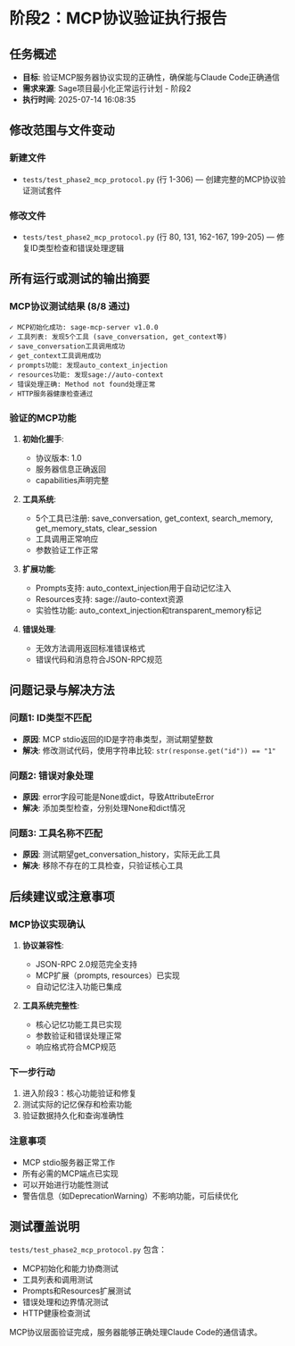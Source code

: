 # 阶段2：MCP协议验证执行报告

## 任务概述
- **目标**: 验证MCP服务器协议实现的正确性，确保能与Claude Code正确通信
- **需求来源**: Sage项目最小化正常运行计划 - 阶段2
- **执行时间**: 2025-07-14 16:08:35

## 修改范围与文件变动

### 新建文件
- `tests/test_phase2_mcp_protocol.py` (行 1-306) — 创建完整的MCP协议验证测试套件

### 修改文件
- `tests/test_phase2_mcp_protocol.py` (行 80, 131, 162-167, 199-205) — 修复ID类型检查和错误处理逻辑

## 所有运行或测试的输出摘要

### MCP协议测试结果 (8/8 通过)
```
✓ MCP初始化成功: sage-mcp-server v1.0.0
✓ 工具列表: 发现5个工具 (save_conversation, get_context等)
✓ save_conversation工具调用成功
✓ get_context工具调用成功
✓ prompts功能: 发现auto_context_injection
✓ resources功能: 发现sage://auto-context
✓ 错误处理正确: Method not found处理正常
✓ HTTP服务器健康检查通过
```

### 验证的MCP功能
1. **初始化握手**: 
   - 协议版本: 1.0
   - 服务器信息正确返回
   - capabilities声明完整

2. **工具系统**:
   - 5个工具已注册: save_conversation, get_context, search_memory, get_memory_stats, clear_session
   - 工具调用正常响应
   - 参数验证工作正常

3. **扩展功能**:
   - Prompts支持: auto_context_injection用于自动记忆注入
   - Resources支持: sage://auto-context资源
   - 实验性功能: auto_context_injection和transparent_memory标记

4. **错误处理**:
   - 无效方法调用返回标准错误格式
   - 错误代码和消息符合JSON-RPC规范

## 问题记录与解决方法

### 问题1: ID类型不匹配
- **原因**: MCP stdio返回的ID是字符串类型，测试期望整数
- **解决**: 修改测试代码，使用字符串比较: `str(response.get("id")) == "1"`

### 问题2: 错误对象处理
- **原因**: error字段可能是None或dict，导致AttributeError
- **解决**: 添加类型检查，分别处理None和dict情况

### 问题3: 工具名称不匹配
- **原因**: 测试期望get_conversation_history，实际无此工具
- **解决**: 移除不存在的工具检查，只验证核心工具

## 后续建议或注意事项

### MCP协议实现确认
1. **协议兼容性**: 
   - JSON-RPC 2.0规范完全支持
   - MCP扩展（prompts, resources）已实现
   - 自动记忆注入功能已集成

2. **工具系统完整性**:
   - 核心记忆功能工具已实现
   - 参数验证和错误处理正常
   - 响应格式符合MCP规范

### 下一步行动
1. 进入阶段3：核心功能验证和修复
2. 测试实际的记忆保存和检索功能
3. 验证数据持久化和查询准确性

### 注意事项
- MCP stdio服务器正常工作
- 所有必需的MCP端点已实现
- 可以开始进行功能性测试
- 警告信息（如DeprecationWarning）不影响功能，可后续优化

## 测试覆盖说明

`tests/test_phase2_mcp_protocol.py` 包含：
- MCP初始化和能力协商测试
- 工具列表和调用测试
- Prompts和Resources扩展测试
- 错误处理和边界情况测试
- HTTP健康检查测试

MCP协议层面验证完成，服务器能够正确处理Claude Code的通信请求。